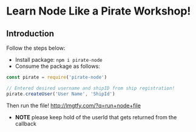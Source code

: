 # Learn Node Like a Pirate Workshop!

## Introduction

Follow the steps below:
* Install package: `npm i pirate-node`
* Consume the package as follows:
```js
const pirate = require('pirate-node')

// Entered desired username and shipID from ship registration!
pirate.createUser('User Name', 'ShipId')
```

Then run the file! http://lmgtfy.com/?q=run+node+file

* **NOTE** please keep hold of the userId that gets returned from the callback
